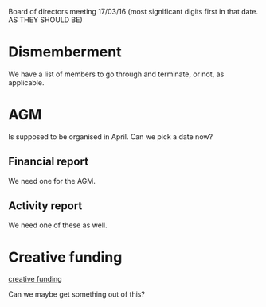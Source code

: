 Board of directors meeting 17/03/16 (most significant digits first in that date. AS THEY SHOULD BE)

# Dismemberment

We have a list of members to go through and terminate, or not, as applicable.

# AGM

Is supposed to be organised in April. Can we pick a date now?

## Financial report

We need one for the AGM.

## Activity report

We need one of these as well.

# Creative funding

[creative funding](http://www.aberdeencity.gov.uk/community_life_leisure/arts/culture/CreativeFunding.asp)

Can we maybe get something out of this?
